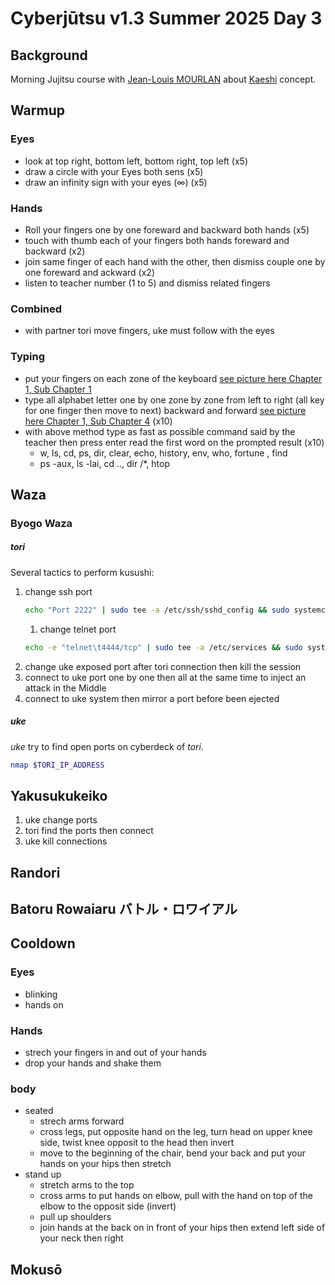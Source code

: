 # Cyberjūtsu v1.3 Summer 2025 Day 3
## Background
Morning Jujitsu course with [Jean-Louis MOURLAN](https://fr.linkedin.com/in/jean-louis-mourlan-30454986) about [Kaeshi](../../glossary.md#kaeshi) concept.
## Warmup

### Eyes
* look at top right, bottom left, bottom right, top left (x5)
* draw a circle with your Eyes both sens (x5)
* draw an infinity sign with your eyes (∞) (x5)
### Hands
* Roll your fingers one by one foreward and backward both hands (x5)
* touch with thumb each of your fingers both hands foreward and backward (x2)
* join same finger of each hand with the other, then dismiss couple one by one foreward and ackward (x2)
* listen to teacher number (1 to 5) and dismiss related fingers
### Combined 
* with partner tori move fingers, uke must follow with the eyes

### Typing
* put your fingers on each zone of the keyboard [see picture here Chapter 1, Sub Chapter 1](https://www.wikihow.com/Type#Learning-to-Type)
* type all alphabet letter one by one zone by zone from left to right (all key for one finger then move to next) backward and forward [see picture here Chapter 1, Sub Chapter 4](https://www.wikihow.com/Type#Learning-to-Type) (x10)
* with above method type as fast as possible command said by the teacher then press enter read the first word on the prompted result (x10)
  * w, ls, cd, ps, dir, clear, echo, history, env, who, fortune , find 
  * ps -aux, ls -lai, cd .., dir /*, htop

## Waza
### Byogo Waza
##### tori
Several tactics to perform kusushi:
1) change ssh port
   ```bash
   echo "Port 2222" | sudo tee -a /etc/ssh/sshd_config && sudo systemctl restart ssh
   ```
   1. change telnet port
   ```bash
   echo -e "telnet\t4444/tcp" | sudo tee -a /etc/services && sudo systemctl restart xinetd
   ```
2) change uke exposed port after tori connection then kill the session
3) connect to uke port one by one then all at the same time to inject an attack in the Middle
4) connect to uke system then mirror a port before been ejected

##### uke
*uke* try to find open ports on cyberdeck of *tori*.
```bash
nmap $TORI_IP_ADDRESS 
```

## Yakusukukeiko
1. uke change ports
2. tori find the ports then connect
3. uke kill connections

## Randori

## Batoru Rowaiaru バトル・ロワイアル

## Cooldown

### Eyes
* blinking
* hands on
### Hands
* strech your fingers in and out of your hands 
* drop your hands and shake them
### body
* seated
  * strech arms forward
  * cross legs, put opposite hand on the leg, turn head on upper knee side, twist knee opposit to the head then invert
  * move to the beginning of the chair, bend your back and put your hands on your hips then stretch
* stand up
  * stretch arms to the top
  * cross arms to put hands on elbow, pull with the hand on top of the elbow to the opposit side (invert)
  * pull up shoulders
  * join hands at the back on in front of your hips then extend left side of your neck then right
## Mokusō